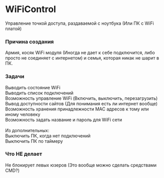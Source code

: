 # WiFiControl
Управление точкой доступа, раздаваемой с ноутбука (Или ПК с WiFi платой)

<h3> Причина создания</h3>
Армия, косяк WiFi модуля (Иногда не дает к себе подключится, либо просто не соединяет с интернетом) и семья, которая никак не шарит в ПК.

<h3> Задачи</h3>
Выводить состояние WiFi<br>
Выводить список подключений<br>
Возможность управление WiFi (Включить, выключить, перезагрузить)<br>
Вывод доступности сайтов (Для понимания есть ли интернет вообще)<br>
Возможность хранения принадлежности MAC адресов к тому или иному человеку<br>
Возможность задать название и пароль для WiFi сети<br>
<br>
Из дополнительных:<br>
Выключить ПК, когда нет подключений<br>
Выключить ПК по таймеру<br>

<h3> Что НЕ делает</h3>
Не блокирует левых юзеров (Это вообще можно сделать средствами CMD?)

